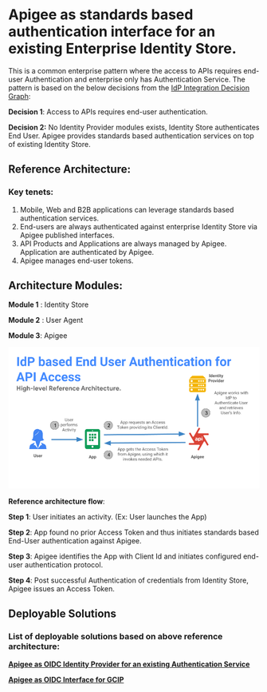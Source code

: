 # Apigee as standards based authentication interface for an existing Enterprise Identity Store.

This is a common enterprise pattern where the access to APIs requires end-user Authentication and enterprise only has Authentication Service. The pattern is based on the below decisions from the [IdP Integration Decision Graph](https://github.com/nas-hub/Apigee-Enterprise-Security-Design-Patterns/tree/master/IAM-Integration#decision-graph):

**Decision 1**: Access to APIs requires end-user authentication.

**Decision 2:** No Identity Provider modules exists, Identity Store authenticates End User. Apigee provides standards based authentication services on top of existing Identity Store.


## Reference Architecture:

### Key tenets:
1. Mobile, Web and B2B applications can leverage standards based authentication services. 
2. End-users are always authenticated against enterprise Identity Store via Apigee published interfaces.
3. API Products and Applications are always managed by Apigee. Application are authenticated by Apigee.
4. Apigee manages end-user tokens.


## Architecture Modules:

**Module 1** :  Identity Store

**Module 2** : User Agent

**Module 3**:  Apigee


![alt text](./assets/images/idp_pattern_1_a_ref_arch.png "Reference Architecture.")


**Reference architecture flow**:

**Step 1**: User initiates an activity. (Ex: User launches the App)

**Step 2**: App found no prior Access Token and thus initiates standards based End-User authentication against Apigee.

**Step 3**: Apigee identifies the App with Client Id and initiates configured end-user authentication protocol.

**Step 4**: Post successful Authentication of credentials from Identity Store, Apigee issues an Access Token.

## Deployable Solutions

### List of deployable solutions based on above reference architecture:

**[Apigee as OIDC Identity Provider for an existing Authentication Service](https://github.com/nas-hub/apigee-as-oidc-idp-for-existing-authentication-service)** 

**[Apigee as OIDC Interface for GCIP](https://github.com/nas-hub/apigee-as-oidc-interface-for-cicp)**
 



